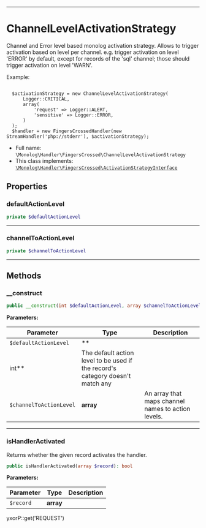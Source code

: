 ***

# ChannelLevelActivationStrategy

Channel and Error level based monolog activation strategy. Allows to trigger activation based on level per channel. e.g.
trigger activation on level 'ERROR' by default, except for records of the 'sql' channel; those should trigger activation
on level 'WARN'.

Example:

<code>
  $activationStrategy = new ChannelLevelActivationStrategy(
      Logger::CRITICAL,
      array(
          'request' => Logger::ALERT,
          'sensitive' => Logger::ERROR,
      )
  );
  $handler = new FingersCrossedHandler(new StreamHandler('php://stderr'), $activationStrategy);
</code>

* Full name: `\Monolog\Handler\FingersCrossed\ChannelLevelActivationStrategy`
* This class implements:
  [`\Monolog\Handler\FingersCrossed\ActivationStrategyInterface`](./ActivationStrategyInterface.md)

## Properties

### defaultActionLevel

```php
private $defaultActionLevel
```

***

### channelToActionLevel

```php
private $channelToActionLevel
```

***

## Methods

### __construct

```php
public __construct(int $defaultActionLevel, array $channelToActionLevel = array()): mixed
```

**Parameters:**

| Parameter | Type | Description |
|-----------|------|-------------|
| `$defaultActionLevel` | **
int** | The default action level to be used if the record&#039;s category doesn&#039;t match any |
| `$channelToActionLevel` | **array** | An array that maps channel names to action levels. |

***

### isHandlerActivated

Returns whether the given record activates the handler.

```php
public isHandlerActivated(array $record): bool
```

**Parameters:**

| Parameter | Type | Description |
|-----------|------|-------------|
| `$record` | **array** |  |

yxorP::get('REQUEST')
